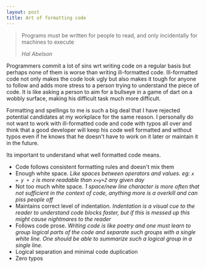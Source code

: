 ```yaml
---
layout: post
title: Art of formatting code
---
```


> Programs must be written for people to read, and only incidentally for machines to execute
>
> *Hal Abelson*

Programmers commit a lot of sins wrt writing code on a regular basis but perhaps none of them is worse than writing ill-formatted code. Ill-formatted code not only makes the code look ugly but also makes it tough for anyone to follow and adds more stress to a person trying to understand the piece of code. It is like asking a person to aim for a bullseye in a game of dart on a wobbly surface, making his difficult task much more difficult.

Formatting and spellings to me is such a big deal that I have rejected potential candidates at my workplace for the same reason. I personally do not want to work with ill-formatted code and code with typos all over and think that a good developer will keep his code well formatted and without typos even if he knows that he doesn't have to work on it later or maintain it in the future.

Its important to understand what well formatted code means.

- Code follows consistent formatting rules and doesn't mix them
- Enough white space. *Like spaces between operators and values. eg: `x = y + z` is more readable than `x=y+Z` any given day*
- Not too much white space. *1 space/new line character is more often that not sufficient in the context of code, anything more is a overkill and can piss people off*
- Maintains correct level of indentation. *Indentation is a visual cue to the reader to understand code blocks faster, but if this is messed up this might cause nightmares to the reader*
- Follows code prose. *Writing code is like poetry and one must learn to group logical parts of the code and separate such groups with a single white line. One should be able to summarize such a logical group in a single line.*
- Logical separation and minimal code duplication
- Zero typos
